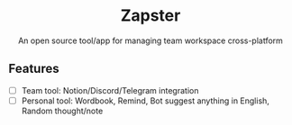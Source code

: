 <h1 align="center">Zapster</h1>
<p align="center">An open source tool/app for managing team workspace cross-platform</p>

## Features

- [ ] Team tool: Notion/Discord/Telegram integration
- [ ] Personal tool: Wordbook, Remind, Bot suggest anything in English, Random thought/note
